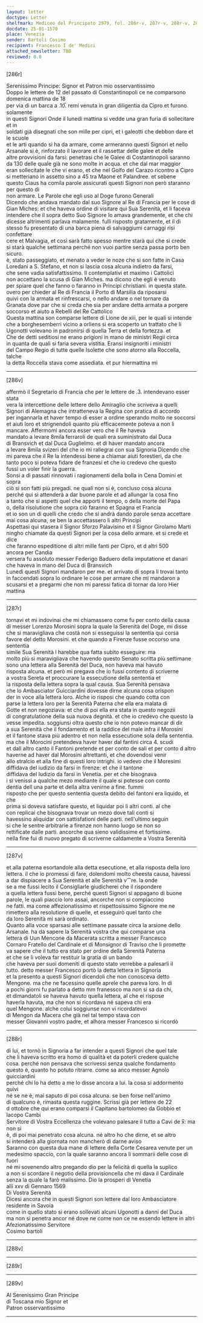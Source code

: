 ```yaml
---
layout: letter
doctype: Letter
shelfmark: Mediceo del Principato 2979, fol. 286r-v, 287r-v, 288r-v, 289r-v
docdate: 25-01-1570
place: Venezia
sender: Bartoli Cosimo
recipient: Francesco I de' Medici
attached_newsletter: TBD
reviewed: 0.0
---
```


[286r]  
  
  
Serenissimo Principe: Signor et Patron mio osservantissimo  
Doppo le lettere de 12 del passato di Constantinopoli ce ne comparsono domenica mattina de 18  
per via di un barca a .10̅. remi venuta in gran diligentia da Cipro et furono solamente  
in questi Signori Onde il lunedì mattina si vedde una gran furia di sollecitare et in  
soldati già disegnati che son mille per cipri, et i galeotti che debbon dare et le scuole  
et le arti quando si ha da armare, come armeranno questi Signori et nello  
Arsanale si è, rinforzato il lavorare et il rassettar delle galee et delle  
altre provvisioni da farsi: penetrasi che le Galee di Costantinopoli saranno  
da 130 delle quale già ne sono molte in acqua. et che dal mar maggior  
eran sollecitate le che vi erano, et che nel Golfo del Carazo ricontro a Cipro  
si metteriano in assetto sino a 45 tra Maone et Palandree. et sebene  
questo Ciaus ha comila parole assicurati questi Signori non però staranno per questo di  
non armare. Le Parole che egli uso al Doge furono Generali  
Dicendo che andava mandato dal suo Signore al Re di Francia per le cose di  
Gian Miches: et che haveva ordine di visitare qui Sua Serenità, et li faceva  
intendere che il sopra detto Suo Signore lo amava grandemente, et che chi  
dicesse altrimenti parlava malamente. fulli risposto gratamente, et il dì  
stesso fu presentato di una barca piena di salvaggiumi carnaggi risi confettare  
cere et Malvagia, et così sarà fatto spesso mentre starà qui che si crede  
si starà qualche settimana perché non vuoi partire senza passa porto ben sicuro.  
è, stato passeggiato, et menato a veder le noze che si son fatte in Casa  
Loredani a S. Stefano, et non si lascia cosa alcuna indietro da farsi,  
che sene vadia satisfattissimo. Il contemplativi et maximo i Cattolici  
non accettano la scusa di Gian Miches. ma dicono che egli è venuto  
per spiare quel che fanno o faranno in Principi christiani. in questa state.  
overo per chieder al Re di Francia il Porto di Marsilia da riposarsi  
quivi con la armata et rinfrescarsi, o nello andare o nel tornare da  
Granata dove par che si creda che sia per andare detta armata a porgere  
soccorso et aiuto a Rebelli del Re Cattolico  
Questa mattina son comparse lettere di Lione de xiii, per le quali si intende  
che a borghesemberri vicino a orliens si era scoperto un trattato che li  
Ugonotti volevano in padronirsi di quella Terra et della fortezza. et  
Che de detti seditiosi ne erano prigioni in mano de ministri Regii circa  
in quanta de quali si faria severa vistitia. Eransi insignoriti i ministri  
del Campo Regio di tutte quelle Isolette che sono atorno alla Roccella, talche  
la detta Roccella stava come assediata. et pur hiermattina mi  
  
---  

[286v]  
  
  
affermò il Segretario di Francia che per le lettere de .3. intendevano esser stata  
vera la intercettione delle lettere dello Amiraglio che scriveva a quelli  
Signori di Alemagna che intratteneva la Regina con pratica di accordo  
per ingannarla et haver tempo di esser a ordine sperando molto ne soccorsi  
et aiuti loro et strignendoli quanto più efficacemente poteva a non li  
mancare. Affermomi ancora esser vero che il Re haveva  
mandato a levare 8mila ferraroli de quali era suministrato dal Duca  
di Bransvich et dal Duca Guglielmo. et di haver mandato ancora  
a levare 8mila svizeri del che io mi rallegrai con sua Signoria Dicendo che  
mi pareva che il Re la intendessi bene a chiamar aiuti forestieri, da che  
tanto poco si poteva fidare de franzesi et che io credevo che questo  
fussi un voler finir la guerra.  
Sonsi a dì passati rinnovati i ragionamenti della bolla in Cena Domini et sopra  
ciò si son fatti più pregadi. ne quali non si è, concluso cosa alcuna  
perché qui si attenderà a dar buone parole et ad allungar la cosa fino  
a tanto che si aspetti quel che apporti il tempo, o della morte del Papa  
o, della risolutione che sopra ciò faranno et Spagna et Francia  
et io son un di quelli che credo che si andrà dando parole senza accettare  
mai cosa alcuna, se ben la accettassero li altri Principi  
Aspettasi qui stasera il Signor Sforzo Palavisino et il Signor Girolamo Marti  
ningho chiamate da questi Signori per la cosa dello armare. et si crede et dice  
che faranno espeditione di altri mille fanti per Cipro, et d altri 500  
ancora per Candia  
versera fu assoluto messer Federigo Baduero della imputatione et danari  
che haveva in mano del Duca di Bransvich  
Lunedì questi Signori mandaron per me. et arrivato di sopra li trovai tanto  
in faccendati sopra lo ordinare le cose per armare che mi mandaron a  
scusarsi et a pregarmi che non mi paressi fatica di tornar da loro Hier mattina  
  
---  

[287r]  
  
  
tornavi et mi indovinai che mi chiamassero come fu per conto della causa  
di messer Lorenzo Morosini sopra la quale la Serenità del Doge, mi disse  
che si maravigliava che costà non si esseguissi la sententia qui corsa  
favore del detto Morosini. et che quando a Firenze fusse occorso una sententia  
simile Sua Serenità l harebbe qua fatta subito esseguire: ma  
molto più si maravigliava che havendo questo Senato scritta più settimane  
sono una lettera alla Serenità del Duca, non haveva mai havuto  
risposta alcuna. et però mi pregava che io fussi contento di scriverne  
a vostra Sereta et proccurare la essecutione della sententia et  
la risposta della lettera sopra la qual causa. Sua Serenità pensava  
che lo Ambasciator Guicciardini dovesse dirne alcuna cosa orispon  
der in voce alla lettera loro. Alche io risposi che quando cotta con  
parse la lettera loro per la Serenità Paterna che ella era malata di  
Gotte et non negoziava: et che di poi ella era stata in questo negozii  
di congratulatione della sua nuova degnità. et che io credevo che questo la  
vesse impedita. soggiunsi oltra questo che io non potevo mancar di dir  
a sua Serenità che il fondamento et la raddice del male infra il Morosini  
et il fantone stava più adentro et non nella essecutione sola della sententia.  
ma che il Morocini pretendeva haver haver dal fantini circa 4. scudi  
et dall altro canto il Fantoni pretende et per conto de sali et per conto d altro  
haverne ad haver dal Morosini altrettanti, et che dovendosi venir  
allo stralcio et alla fine di questi loro intrighi. io vedevo che il Moresimi  
diffidava del iudizio da farsi in firenze: et che il tantone  
diffidava del Iudizio da farsi in Venetia. per et che bisognava  
i si venissi a qualche mezo mediante il quale si potesse con conto  
dentia dell una parte et della altra venirne a fine. fummi  
risposto che per questo sententia questa debito del fantoni era liquido, et che  
prima si doveva satisfare questo, et liquidar poi li altri conti. al che  
con replicai che bisognava trovar un mezo dove tali conti si  
havessino aliquidar con sattisfationi delle parti. nell'ultimo seguin  
si che le sentre arbitrarie a firenze non hanno luogo se non so  
rettificate dalle parti. ancorche qua sieno validissime et fortissime.  
nella fine fui di nuovo pregato di scriverne caldamente a Vostra Serenità  
  
---  

[287v]  
  
  
et alla paterna esortandole alla detta esecutione, et alla risposta della loro  
lettera. il che io promessi di fare, dolendomi molto cheesta causa, havessi  
a dar dispiacere a Sua Serenità et alle Serenità v⁀re. la onde  
se a me fussi lecito il Consigliarle giudicherei che il rispondere  
a quella lettera fussi bene, perché questi Signori si appagano di buone  
parole, le quali piaccio loro assai, ancorche non si compiaccino  
ne fatti. ma come affezionatissimo et rispettosissimo Signore me ne  
rimettero alla resolutione di quelle, et esseguirò quel tanto che  
da loro Serenità mi sarà ordinato.  
Quanto alla voce sparsasi alle settimane passate circa la arsione dello  
Arsanale. ha da sapere la Serenità vostra che qui comparse una  
lettera di Uun Mencone da Macerata scritta a messer Francesco  
Cornaro Fratello del Cardinale et di Monsignor di Traviso che li promette  
va sapere che il tutto era stato per ordine della Serenità Paterna  
et che se li voleva far restituir la gratia di un bando  
che haveva per suoi domeniti di questo stato verrebbe a palesarli il  
tutto. detto messer Francesco portò la detta lettera in Signoria  
et la presento a questi Signori dicendoli che non conosceva detto  
Mengone. ma che ne facessino quelle aprele che pareva loro. In di  
a pochi giorni fu parlato a detto mm franessco ma non si sa da chi,  
et dimandatoli se haveva havuto quella lettera, al che ei rispose  
haverla havuta, ma che non si ricordava né sapeva chi era  
quel Mengone. alche colui soggiunse non vi ricordatevoi  
di Mengon da Macera che già nel tal tempo stava con  
messer Giovanni vostro padre, et alhora messer Francesco si ricordò  
  
---  

[288r]  
  
  
di lui, et tornò in Signoria a far intender a questi Signori che quel tale  
che li haveva scritto era homo di qualità et da poterli credere qualche  
cosa. perché non pensava che scrivessi senza qualche fondamento  
questo è, quanto ho potuto ritrarre. come sa anco messer Agnolo guicciardini  
perché chi lo ha detto a me lo disse ancora a lui. la cosa si addormento quivi  
né se ne è, mai saputo di poi cosa alcuna. se ben forse nell'animo  
di qualcuno è, rimasta questa ruggine. Scrissi già per lettere de 22  
d ottobre che qui erano comparsi il Capitano bartolomeo da Gobbio et Iacopo Cambi  
Servitore di Vostra Eccellenza che volevano palesare il tutto a Cavi de x̅: ma non si  
è, di poi mai penetrato cosa alcuna. né altro ho che dirne, et se altro  
si intenderà alla giornata non mancherò di darne aviso  
Saranno con questa dua mane di lettere della Corte Cesarea venute per un  
medesimo spaccio, con la quale saranno ancora li sommarii delle cose di fuori  
né mi sovenendo altro pregando dio per la felicità di quella la suplico  
a non si scordare il negotio della provisioncella che mi dava il Cardinale  
senza la quale la farò malissimo. Dio la prosperi di Venetia  
alli xxv di Gennaro 1569  
Di Vostra Serenità  
Dicesi ancora che in questi Signori son lettere dal loro Ambasciatore residente in Savoia  
come in quello stato si erano sollevati alcuni Ugonotti a danni del Duca  
ma non si penetra ancor né dove ne come non ce ne essendo lettere in altri  
Afezionatissimo Servitore  
Cosimo bartoli  
  
---  

[288v]  
  
  
  
---  

[289r]  
  
  
  
---  

[289v]  
  
  
Al Serenissimo Gran Principe  
di Toscana mio Signor et  
Patron osservantissimo  
  
---  

